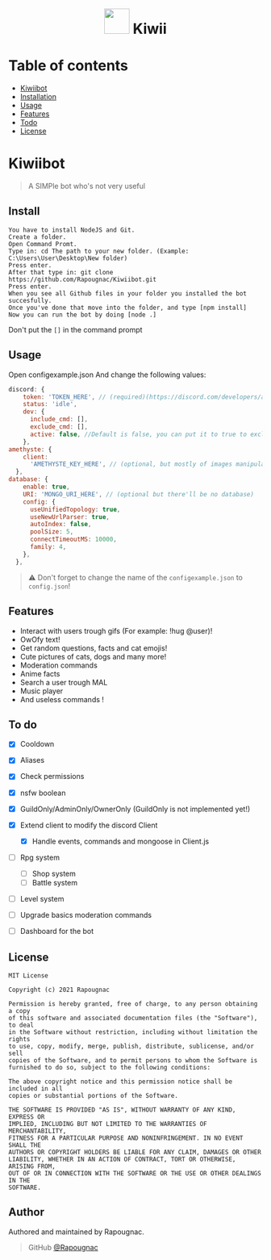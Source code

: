 <h1 align="center"> <img src = 'https://cdn.discordapp.com/attachments/772106096713924671/807975843548626944/anime-original-brown-hair-girl-green-eyes-hd-wallpaper-preview.png' height='50'> Kiwii</h1>

# Table of contents

- [Kiwiibot](#kiwiibot)
- [Installation](#install)
- [Usage](#usage)
- [Features](#features)
- [Todo](#to-do)
- [License](#license)

# Kiwiibot

> A SIMPle bot who's not very useful

## Install

```
You have to install NodeJS and Git.
Create a folder.
Open Command Promt.
Type in: cd The path to your new folder. (Example: C:\Users\User\Desktop\New folder)
Press enter.
After that type in: git clone https://github.com/Rapougnac/Kiwiibot.git
Press enter.
When you see all Github files in your folder you installed the bot succesfully.
Once you've done that move into the folder, and type [npm install]
Now you can run the bot by doing [node .]
```

Don't put the `[]` in the command prompt

## Usage

Open configexample.json
And change the following values:

```js
discord: {
    token: 'TOKEN_HERE', // (required)(https://discord.com/developers/applications)
    status: 'idle',
    dev: {
      include_cmd: [],
      exclude_cmd: [],
      active: false, //Default is false, you can put it to true to exclude or include commands
    },
amethyste: {
    client:
      'AMETHYSTE_KEY_HERE', // (optional, but mostly of images manipulation won\'t work)(https://api.amethyste.moe/) get one here, sign up and copy and paste your token
  },
database: {
    enable: true,
    URI: 'MONGO_URI_HERE', // (optional but there'll be no database)
    config: {
      useUnifiedTopology: true,
      useNewUrlParser: true,
      autoIndex: false,
      poolSize: 5,
      connectTimeoutMS: 10000,
      family: 4,
    },
  },
```
> :warning: Don't forget to change the name of the `configexample.json` to `config.json`!
## Features

- Interact with users trough gifs (For example: !hug @user)!
- OwOfy text!
- Get random questions, facts and cat emojis!
- Cute pictures of cats, dogs and many more!
- Moderation commands
- Anime facts
- Search a user trough MAL
- Music player
- And useless commands !

## To do

* [x] Cooldown
* [x] Aliases
* [x] Check permissions
* [x] nsfw boolean
* [x] GuildOnly/AdminOnly/OwnerOnly (GuildOnly is not implemented yet!)
* [x] Extend client to modify the discord Client
    * [x] Handle events, commands and mongoose in Client.js
* [ ] Rpg system
  * [ ] Shop system
  * [ ] Battle system
* [ ] Level system
* [ ] Upgrade basics moderation commands
* [ ] Dashboard for the bot


## License
```
MIT License

Copyright (c) 2021 Rapougnac

Permission is hereby granted, free of charge, to any person obtaining a copy
of this software and associated documentation files (the "Software"), to deal
in the Software without restriction, including without limitation the rights
to use, copy, modify, merge, publish, distribute, sublicense, and/or sell
copies of the Software, and to permit persons to whom the Software is
furnished to do so, subject to the following conditions:

The above copyright notice and this permission notice shall be included in all
copies or substantial portions of the Software.

THE SOFTWARE IS PROVIDED "AS IS", WITHOUT WARRANTY OF ANY KIND, EXPRESS OR
IMPLIED, INCLUDING BUT NOT LIMITED TO THE WARRANTIES OF MERCHANTABILITY,
FITNESS FOR A PARTICULAR PURPOSE AND NONINFRINGEMENT. IN NO EVENT SHALL THE
AUTHORS OR COPYRIGHT HOLDERS BE LIABLE FOR ANY CLAIM, DAMAGES OR OTHER
LIABILITY, WHETHER IN AN ACTION OF CONTRACT, TORT OR OTHERWISE, ARISING FROM,
OUT OF OR IN CONNECTION WITH THE SOFTWARE OR THE USE OR OTHER DEALINGS IN THE
SOFTWARE.
```

## Author

Authored and maintained by Rapougnac.

> GitHub [@Rapougnac](https://github.com/Rapougnac)
